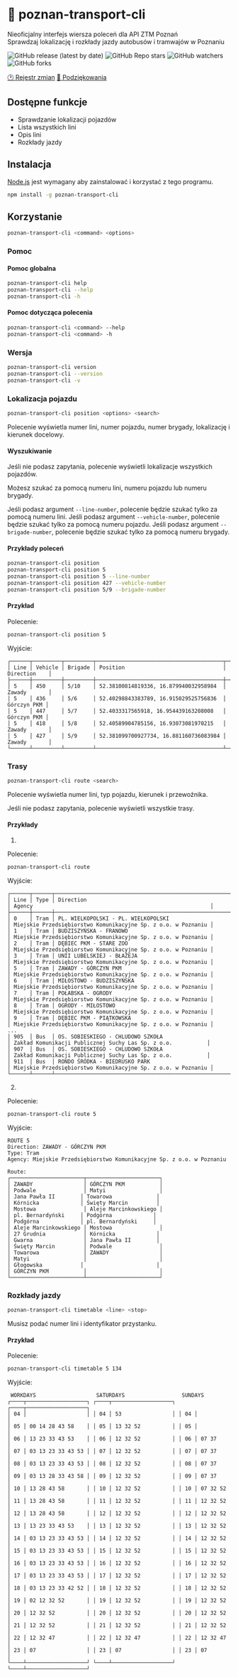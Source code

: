 # 🚊 poznan-transport-cli

Nieoficjalny interfejs wiersza poleceń dla API ZTM Poznań \
Sprawdzaj lokalizację i rozkłady jazdy autobusów i tramwajów w Poznaniu

![GitHub release (latest by date)](https://img.shields.io/github/v/release/bartekl1/poznan-transport-cli?style=flat-square)
![GitHub Repo stars](https://img.shields.io/github/stars/bartekl1/poznan-transport-cli?style=flat-square)
![GitHub watchers](https://img.shields.io/github/watchers/bartekl1/poznan-transport-cli?style=flat-square)
![GitHub forks](https://img.shields.io/github/forks/bartekl1/poznan-transport-cli?style=flat-square)

<!-- [📖 Dokumentacja](https://github.com/bartekl1/poznan-transport-cli/wiki) -->
[🕑 Rejestr zmian](https://github.com/bartekl1/poznan-transport-cli/blob/main/CHANGELOG_PL.md)
[🎁 Podziękowania](https://github.com/bartekl1/poznan-transport-cli/blob/main/ACKNOWLEDGEMENTS_PL.md)

## Dostępne funkcje

- Sprawdzanie lokalizacji pojazdów
- Lista wszystkich lini
- Opis lini
- Rozkłady jazdy

## Instalacja

[Node.js](https://nodejs.org/) jest wymagany aby zainstalować i korzystać z tego programu.

```bash
npm install -g poznan-transport-cli
```

## Korzystanie

```bash
poznan-transport-cli <command> <options>
```

### Pomoc

#### Pomoc globalna

```bash
poznan-transport-cli help
poznan-transport-cli --help
poznan-transport-cli -h
```

#### Pomoc dotycząca polecenia

```bash
poznan-transport-cli <command> --help
poznan-transport-cli <command> -h
```

### Wersja

```bash
poznan-transport-cli version
poznan-transport-cli --version
poznan-transport-cli -v
```

### Lokalizacja pojazdu

```bash
poznan-transport-cli position <options> <search>
```

Polecenie wyświetla numer lini, numer pojazdu, numer brygady, lokalizację i kierunek docelowy.

#### Wyszukiwanie

Jeśli nie podasz zapytania, polecenie wyświetli lokalizacje wszystkich pojazdów.

Możesz szukać za pomocą numeru lini, numeru pojazdu lub numeru brygady.

Jeśli podasz argument `--line-number`, polecenie będzie szukać tylko za pomocą numeru lini.
Jeśli podasz argument `--vehicle-number`, polecenie będzie szukać tylko za pomocą numeru pojazdu.
Jeśli podasz argument `--brigade-number`, polecenie będzie szukać tylko za pomocą numeru brygady.

#### Przykłady poleceń

```bash
poznan-transport-cli position
poznan-transport-cli position 5
poznan-transport-cli position 5 --line-number
poznan-transport-cli position 427 --vehicle-number
poznan-transport-cli position 5/9 --brigade-number
```

#### Przykład

Polecenie:

```bash
poznan-transport-cli position 5
```

Wyjście:

```text
┌──────┬─────────┬─────────┬────────────────────────────────────────┬──────────────┐
│ Line │ Vehicle │ Brigade │ Position                               │ Direction    │
├──────┼─────────┼─────────┼────────────────────────────────────────┼──────────────┤
│ 5    │ 450     │ 5/10    │ 52.38100814819336, 16.879940032958984  │ Zawady       │
│ 5    │ 436     │ 5/6     │ 52.40298843383789, 16.915029525756836  │ Górczyn PKM │
│ 5    │ 447     │ 5/7     │ 52.4033317565918, 16.954439163208008   │ Górczyn PKM │
│ 5    │ 418     │ 5/8     │ 52.40589904785156, 16.93073081970215   │ Zawady       │
│ 5    │ 427     │ 5/9     │ 52.381099700927734, 16.881160736083984 │ Zawady       │
└──────┴─────────┴─────────┴────────────────────────────────────────┴──────────────┘
```

### Trasy

```bash
poznan-transport-cli route <search>
```

Polecenie wyświetla numer lini, typ pojazdu, kierunek i przewoźnika.

Jeśli nie podasz zapytania, polecenie wyświetli wszystkie trasy.

#### Przykłady

1.

Polecenie:

```bash
poznan-transport-cli route
```

Wyjście:

```text
┌──────┬──────┬──────────────────────────────────────────────────────────────┬───────────────────────────────────────────────────────────────┐
│ Line │ Type │ Direction                                                    │ Agency                                                        │
├──────┼──────┼──────────────────────────────────────────────────────────────┼───────────────────────────────────────────────────────────────┤
│ 0    │ Tram │ PL. WIELKOPOLSKI - PL. WIELKOPOLSKI                          │ Miejskie Przedsiębiorstwo Komunikacyjne Sp. z o.o. w Poznaniu │
│ 1    │ Tram │ BUDZISZYŃSKA - FRANOWO                                       │ Miejskie Przedsiębiorstwo Komunikacyjne Sp. z o.o. w Poznaniu │
│ 2    │ Tram │ DĘBIEC PKM - STARE ZOO                                       │ Miejskie Przedsiębiorstwo Komunikacyjne Sp. z o.o. w Poznaniu │
│ 3    │ Tram │ UNII LUBELSKIEJ - BŁAŻEJA                                   │ Miejskie Przedsiębiorstwo Komunikacyjne Sp. z o.o. w Poznaniu │
│ 5    │ Tram │ ZAWADY - GÓRCZYN PKM                                         │ Miejskie Przedsiębiorstwo Komunikacyjne Sp. z o.o. w Poznaniu │
│ 6    │ Tram │ MIŁOSTOWO - BUDZISZYŃSKA                                    │ Miejskie Przedsiębiorstwo Komunikacyjne Sp. z o.o. w Poznaniu │
│ 7    │ Tram │ POŁABSKA - OGRODY                                           │ Miejskie Przedsiębiorstwo Komunikacyjne Sp. z o.o. w Poznaniu │
│ 8    │ Tram │ OGRODY - MIŁOSTOWO                                          │ Miejskie Przedsiębiorstwo Komunikacyjne Sp. z o.o. w Poznaniu │
│ 9    │ Tram │ DĘBIEC PKM - PIĄTKOWSKA                                      │ Miejskie Przedsiębiorstwo Komunikacyjne Sp. z o.o. w Poznaniu │
...
│ 905  │ Bus  │ OS. SOBIESKIEGO - CHLUDOWO SZKOŁA                           │ Zakład Komunikacji Publicznej Suchy Las Sp. z o.o.           │
│ 907  │ Bus  │ OS. SOBIESKIEGO - CHLUDOWO SZKOŁA                           │ Zakład Komunikacji Publicznej Suchy Las Sp. z o.o.           │
│ 911  │ Bus  │ RONDO ŚRÓDKA - BIEDRUSKO PARK                                │ Miejskie Przedsiębiorstwo Komunikacyjne Sp. z o.o. w Poznaniu │
└──────┴──────┴──────────────────────────────────────────────────────────────┴───────────────────────────────────────────────────────────────┘
```

2.

Polecenie:

```bash
poznan-transport-cli route 5
```

Wyjście:

```text
ROUTE 5
Direction: ZAWADY - GÓRCZYN PKM
Type: Tram
Agency: Miejskie Przedsiębiorstwo Komunikacyjne Sp. z o.o. w Poznaniu

Route:
┌───────────────────────┬───────────────────────┐
│ ZAWADY                │ GÓRCZYN PKM           │
│ Podwale               │ Matyi                 │
│ Jana Pawła II        │ Towarowa              │
│ Kórnicka             │ Święty Marcin         │
│ Mostowa               │ Aleje Marcinkowskiego │
│ pl. Bernardyński     │ Podgórna             │
│ Podgórna             │ pl. Bernardyński     │
│ Aleje Marcinkowskiego │ Mostowa               │
│ 27 Grudnia            │ Kórnicka             │
│ Gwarna                │ Jana Pawła II        │
│ Święty Marcin         │ Podwale               │
│ Towarowa              │ ZAWADY                │
│ Matyi                 │                       │
│ Głogowska            │                       │
│ GÓRCZYN PKM           │                       │
└───────────────────────┴───────────────────────┘
```

### Rozkłady jazdy

```bash
poznan-transport-cli timetable <line> <stop>
```

Musisz podać numer lini i identyfikator przystanku.

#### Przykład

Polecenie:

```bash
poznan-transport-cli timetable 5 134
```

Wyjście:

```text
 WORKDAYS                   SATURDAYS                  SUNDAYS
┌────┬───────────────────┐ ┌────┬───────────────────┐ ┌────┬───────────────────┐
│ 04 │                   │ │ 04 │ 53                │ │ 04 │                   │
│ 05 │ 00 14 28 43 58    │ │ 05 │ 13 32 52          │ │ 05 │                   │
│ 06 │ 13 23 33 43 53    │ │ 06 │ 12 32 52          │ │ 06 │ 07 37             │
│ 07 │ 03 13 23 33 43 53 │ │ 07 │ 12 32 52          │ │ 07 │ 07 37             │
│ 08 │ 03 13 23 33 43 53 │ │ 08 │ 12 32 52          │ │ 08 │ 07 37             │
│ 09 │ 03 13 28 33 43 58 │ │ 09 │ 12 32 52          │ │ 09 │ 07 37             │
│ 10 │ 13 28 43 58       │ │ 10 │ 12 32 52          │ │ 10 │ 07 32 52          │
│ 11 │ 13 28 43 58       │ │ 11 │ 12 32 52          │ │ 11 │ 12 32 52          │
│ 12 │ 13 28 43 58       │ │ 12 │ 12 32 52          │ │ 12 │ 12 32 52          │
│ 13 │ 13 23 33 43 53    │ │ 13 │ 12 32 52          │ │ 13 │ 12 32 52          │
│ 14 │ 03 13 23 33 43 53 │ │ 14 │ 12 32 52          │ │ 14 │ 12 32 52          │
│ 15 │ 03 13 23 33 43 53 │ │ 15 │ 12 32 52          │ │ 15 │ 12 32 52          │
│ 16 │ 03 13 23 33 43 53 │ │ 16 │ 12 32 52          │ │ 16 │ 12 32 52          │
│ 17 │ 03 13 23 33 43 53 │ │ 17 │ 12 32 52          │ │ 17 │ 12 32 52          │
│ 18 │ 03 13 23 33 42 52 │ │ 18 │ 12 32 52          │ │ 18 │ 12 32 52          │
│ 19 │ 02 12 32 52       │ │ 19 │ 12 32 52          │ │ 19 │ 12 32 52          │
│ 20 │ 12 32 52          │ │ 20 │ 12 32 52          │ │ 20 │ 12 32 52          │
│ 21 │ 12 32 52          │ │ 21 │ 12 32 52          │ │ 21 │ 12 32 52          │
│ 22 │ 12 32 47          │ │ 22 │ 12 32 47          │ │ 22 │ 12 32 47          │
│ 23 │ 07                │ │ 23 │ 07                │ │ 23 │ 07                │
└────┴───────────────────┘ └────┴───────────────────┘ └────┴───────────────────┘
```
